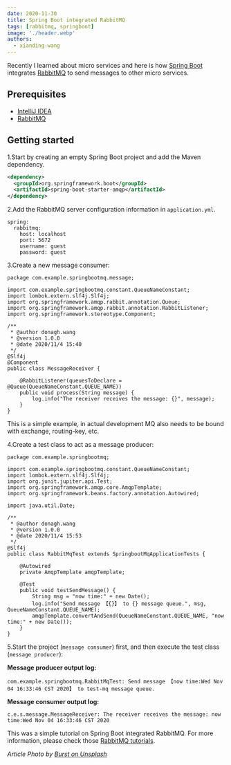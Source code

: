 ```yaml
---
date: 2020-11-30
title: Spring Boot integrated RabbitMQ
tags: [rabbitmq, springboot]
image: './header.webp'
authors:
  - xianding-wang
---
```


Recently I learned about micro services and here is how [Spring Boot](https://spring.io/projects/spring-boot) integrates [RabbitMQ](https://spring.io/guides/gs/messaging-rabbitmq/) to send messages to other micro services.

## Prerequisites

- [IntelliJ IDEA](https://www.jetbrains.com/idea/)
- [RabbitMQ](https://spring.io/guides/gs/messaging-rabbitmq/)

## Getting started

1.Start by creating an empty Spring Boot project and add the Maven dependency.

```xml
<dependency>
  <groupId>org.springframework.boot</groupId>
  <artifactId>spring-boot-starter-amqp</artifactId>
</dependency>
```

2.Add the RabbitMQ server configuration information in `application.yml`.

```
spring:
  rabbitmq:
    host: localhost
    port: 5672
    username: guest
    password: guest
```

3.Create a new message consumer:

```
package com.example.springbootmq.message;

import com.example.springbootmq.constant.QueueNameConstant;
import lombok.extern.slf4j.Slf4j;
import org.springframework.amqp.rabbit.annotation.Queue;
import org.springframework.amqp.rabbit.annotation.RabbitListener;
import org.springframework.stereotype.Component;

/**
 * @author donagh.wang
 * @version 1.0.0
 * @date 2020/11/4 15:40
 */
@Slf4j
@Component
public class MessageReceiver {

    @RabbitListener(queuesToDeclare = @Queue(QueueNameConstant.QUEUE_NAME))
    public void process(String message) {
        log.info("The receiver receives the message: {}", message);
    }
}
```

This is a simple example, in actual development MQ also needs to be bound with exchange, routing-key, etc.

4.Create a test class to act as a message producer:

```
package com.example.springbootmq;

import com.example.springbootmq.constant.QueueNameConstant;
import lombok.extern.slf4j.Slf4j;
import org.junit.jupiter.api.Test;
import org.springframework.amqp.core.AmqpTemplate;
import org.springframework.beans.factory.annotation.Autowired;

import java.util.Date;

/**
 * @author donagh.wang
 * @version 1.0.0
 * @date 2020/11/4 15:53
 */
@Slf4j
public class RabbitMqTest extends SpringbootMqApplicationTests {

    @Autowired
    private AmqpTemplate amqpTemplate;

    @Test
    public void testSendMessage() {
        String msg = "now time:" + new Date();
        log.info("Send message 【{}】 to {} message queue.", msg, QueueNameConstant.QUEUE_NAME);
        amqpTemplate.convertAndSend(QueueNameConstant.QUEUE_NAME, "now time:" + new Date());
    }
}
```

5.Start the project (`message consumer`) first, and then execute the test class (`message producer`):

**Message producer output log:**

```
com.example.springbootmq.RabbitMqTest: Send message 【now time:Wed Nov 04 16:33:46 CST 2020】 to test-mq message queue.
```

**Message consumer output log:**

```
c.e.s.message.MessageReceiver: The receiver receives the message: now time:Wed Nov 04 16:33:46 CST 2020
```

This was a simple tutorial on Spring Boot integrated RabbitMQ. For more information, please check those [RabbitMQ tutorials](https://www.rabbitmq.com/getstarted.html).

_Article Photo by [Burst on Unsplash](https://unsplash.com/photos/kUqqaRjJuw0)_
